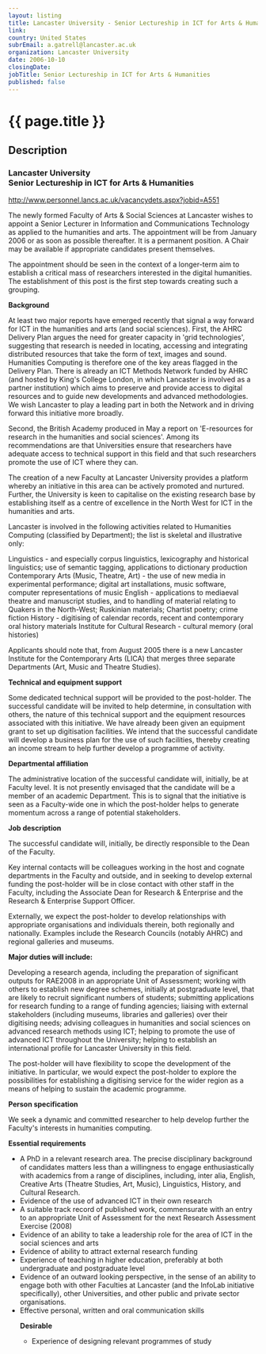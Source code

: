 ```yaml
---
layout: listing
title: Lancaster University - Senior Lectureship in ICT for Arts & Humanities
link:
country: United States
subrEmail: a.gatrell@lancaster.ac.uk
organization: Lancaster University 
date: 2006-10-10
closingDate: 
jobTitle: Senior Lectureship in ICT for Arts & Humanities
published: false
---
```



# {{ page.title }}

## Description








<h3>Lancaster University<br>
Senior Lectureship in ICT for Arts & Humanities</h3>

<p><a href="http://www.personnel.lancs.ac.uk/vacancydets.aspx?jobid=A551">http://www.personnel.lancs.ac.uk/vacancydets.aspx?jobid=A551</a></p>


<p>The newly formed Faculty of Arts & Social Sciences at Lancaster wishes to appoint a Senior Lecturer in Information and Communications Technology as applied to the humanities and arts. The appointment will be from January 2006 or as soon as possible thereafter. It is a permanent position. A Chair may be available if appropriate candidates present themselves.</p>

<p>The appointment should be seen in the context of a longer-term aim to establish a critical mass of researchers interested in the digital humanities. The establishment of this post is the first step towards creating such a grouping.</p>

<p><strong>Background</strong></p>

<p>At least two major reports have emerged recently that signal a way forward for ICT in the humanities and arts (and social sciences). First, the AHRC Delivery Plan argues the need for greater capacity in 'grid technologies', suggesting that research is needed in locating, accessing and integrating distributed resources that take the form of text, images and sound. Humanities Computing is therefore one of the key areas flagged in the Delivery Plan. There is already an ICT Methods Network funded by AHRC (and hosted by King's College London, in which Lancaster is involved as a partner institution) which aims to preserve and provide access to digital resources and to guide new developments and advanced methodologies. We wish Lancaster to play a leading part in both the Network and in driving forward this initiative more broadly.</p>

<p>Second, the British Academy produced in May a report on 'E-resources for research in the humanities and social sciences'. Among its recommendations are that Universities ensure that researchers have adequate access to technical support in this field and that such researchers promote the use of ICT where they can.</p> 

<p>The creation of a new Faculty at Lancaster University provides a platform whereby an initiative in this area can be actively promoted and nurtured. Further, the University is keen to capitalise on the existing research base by establishing itself as a centre of excellence in the North West for ICT in the humanities and arts.</p>

<p>Lancaster is involved in the following activities related to Humanities Computing (classified by Department); the list is skeletal and illustrative only:</p>

<p>Linguistics - and especially corpus linguistics, lexicography and historical linguistics; use of semantic tagging, applications to dictionary production Contemporary Arts (Music, Theatre, Art) - the use of new media in experimental performance; digital art installations, music software, computer representations of music English - applications to mediaeval theatre and manuscript studies, and to handling of material relating to Quakers in the North-West; Ruskinian materials; Chartist poetry; crime fiction History - digitising of calendar records, recent and contemporary oral history materials Institute for Cultural Research - cultural memory (oral histories)</p>

<p>Applicants should note that, from August 2005 there is a new Lancaster Institute for the Contemporary Arts (LICA) that merges three separate Departments (Art, Music and Theatre Studies).</p>

<p><strong>Technical and equipment support</strong></p>

<p>Some dedicated technical support will be provided to the post-holder.  The successful candidate will be invited to help determine, in consultation with others, the nature of this technical support and the equipment resources associated with this initiative. We have already been given an equipment grant to set up digitisation facilities. We intend that the successful candidate will develop a business plan for the use of such facilities, thereby creating an income stream to help further develop a programme of activity.</p>

<p><strong>Departmental affiliation</strong></p>

<p>The administrative location of the successful candidate will, initially, be at Faculty level. It is not presently envisaged that the candidate will be a member of an academic Department. This is to signal that the initiative is seen as a Faculty-wide one in which the post-holder helps to generate momentum across a range of potential stakeholders.</p>

<p><strong>Job description</strong></p>

<p>The successful candidate will, initially, be directly responsible to the Dean of the Faculty.</p>

<p>Key internal contacts will be colleagues working in the host and cognate departments in the Faculty and outside, and in seeking to develop external funding the post-holder will be in close contact with other staff in the Faculty, including the Associate Dean for Research & Enterprise and the Research & Enterprise Support Officer.</p>

<p>Externally, we expect the post-holder to develop relationships with appropriate organisations and individuals therein, both regionally and nationally. Examples include the Research Councils (notably AHRC) and regional galleries and museums.</p>

<p><strong>Major duties will include:</strong></p>

<p>Developing a research agenda, including the preparation of significant outputs for RAE2008 in an appropriate Unit of Assessment; working with others to establish new degree schemes, initially at postgraduate level, that are likely to recruit significant numbers of students; submitting applications for research funding to a range of funding agencies; liaising with external stakeholders (including museums, libraries and galleries) over their digitising needs; advising colleagues in humanities and social sciences on advanced research methods using ICT; helping to promote the use of advanced ICT throughout the University; helping to establish an international profile for Lancaster University in this field.</p>

<p>The post-holder will have flexibility to scope the development of the initiative. In particular, we would expect the post-holder to explore the possibilities for establishing a digitising service for the wider region as a means of helping to sustain the academic programme.</p>

<p><strong>Person specification</strong></p>

<p>We seek a dynamic and committed researcher to help develop further the Faculty's interests in humanities computing.</p>

<p><strong>Essential requirements</strong></p>

<ul>
<li>A PhD in a relevant research area.  The precise disciplinary background of candidates matters less than a willingness to engage enthusiastically with academics from a range of disciplines, including, inter alia, English, Creative Arts (Theatre Studies, Art, Music), Linguistics, History, and Cultural Research.</li>

<li>Evidence of the use of advanced ICT in their own research</li>

<li>A suitable track record of published work, commensurate with an entry to an appropriate Unit of Assessment for the next Research Assessment Exercise (2008)</li>

<li>Evidence of an ability to take a leadership role for the area of ICT in the social sciences and arts</li>

<li>Evidence of ability to attract external research funding</li>

<li>Experience of teaching in higher education, preferably at both undergraduate and postgraduate level</li>

<li>Evidence of an outward looking perspective, in the sense of an ability to engage both with other Faculties at Lancaster (and the InfoLab initiative specifically), other Universities, and other public and private sector organisations.</li>

<li>Effective personal, written and oral communication skills</li>

<p><strong>Desirable</strong></p>

<ul>
<li>Experience of designing relevant programmes of study</li>
</ul>


